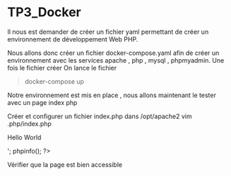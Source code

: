 # TP3_Docker

Il nous est demander de créer un fichier yaml permettant de créer un environnement de développement Web PHP.

Nous allons donc créer un fichier docker-compose.yaml afin de créer un environnement avec les services apache , php , mysql , phpmyadmin.
Une fois le fichier créer 
On lance le fichier 
 > docker-compose up
 
 Notre environnement est mis en place , nous allons maintenant le tester avec un page index php

Créer et configurer un fichier index.php dans /opt/apache2
vim .php/index.php

<html>
    <head>
        <title>PHP Test</title>
    </head>
    <body>
        <?php 
            echo '<p>Hello World</p>';
            phpinfo(); ?>
    </body>
</html>

Vérifier que la page est bien accessible
